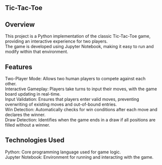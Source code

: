 ## **Tic-Tac-Toe**

## **Overview**
This project is a Python implementation of the classic Tic-Tac-Toe game, providing an interactive experience for two players. <br>
The game is developed using Jupyter Notebook, making it easy to run and modify within that environment.

## **Features**
Two-Player Mode: Allows two human players to compete against each other.<br>
Interactive Gameplay: Players take turns to input their moves, with the game board updating in real-time.<br>
Input Validation: Ensures that players enter valid moves, preventing overwriting of existing moves and out-of-bound entries.<br>
Win Detection: Automatically checks for win conditions after each move and declares the winner.<br>
Draw Detection: Identifies when the game ends in a draw if all positions are filled without a winner.<br>

## **Technologies Used**
Python: Core programming language used for game logic.<br>
Jupyter Notebook: Environment for running and interacting with the game.<br>
